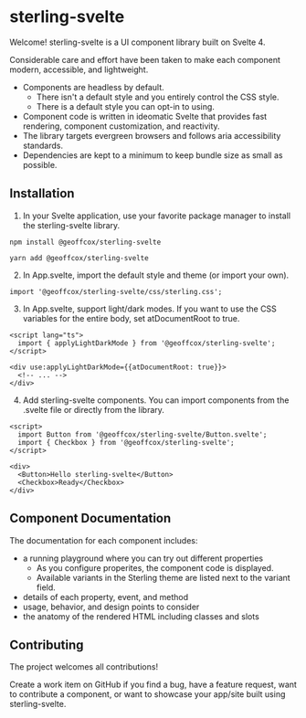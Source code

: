 <script>
    import Gallery from './Gallery.svelte';
</script>

# sterling-svelte

Welcome! sterling-svelte is a UI component library built on Svelte 4.

<Gallery/>

Considerable care and effort have been taken to make each component modern, accessible, and lightweight.

- Components are headless by default.
  - There isn't a default style and you entirely control the CSS style.
  - There is a default style you can opt-in to using.
- Component code is written in ideomatic Svelte that provides fast rendering, component customization, and reactivity.
- The library targets evergreen browsers and follows aria accessibility standards.
- Dependencies are kept to a minimum to keep bundle size as small as possible.

## Installation

1. In your Svelte application, use your favorite package manager to install the sterling-svelte library.

```
npm install @geoffcox/sterling-svelte
```

```
yarn add @geoffcox/sterling-svelte
```

2. In App.svelte, import the default style and theme (or import your own).

```
import '@geoffcox/sterling-svelte/css/sterling.css';
```

3. In App.svelte, support light/dark modes. If you want to use the CSS variables for the entire body, set atDocumentRoot to true.

```
<script lang="ts">
  import { applyLightDarkMode } from '@geoffcox/sterling-svelte';
</script>

<div use:applyLightDarkMode={{atDocumentRoot: true}}>
  <!-- ... -->
</div>
```

4. Add sterling-svelte components. You can import components from the .svelte file or directly from the library.

```
<script>
  import Button from '@geoffcox/sterling-svelte/Button.svelte';
  import { Checkbox } from '@geoffcox/sterling-svelte';
</script>

<div>
  <Button>Hello sterling-svelte</Button>
  <Checkbox>Ready</Checkbox>
</div>
```

## Component Documentation

The documentation for each component includes:

- a running playground where you can try out different properties
  - As you configure properites, the component code is displayed.
  - Available variants in the Sterling theme are listed next to the variant field.
- details of each property, event, and method
- usage, behavior, and design points to consider
- the anatomy of the rendered HTML including classes and slots

## Contributing

The project welcomes all contributions!

Create a work item on GitHub if you find a bug, have a feature request, want to contribute a component, or want to showcase your app/site built using sterling-svelte.

